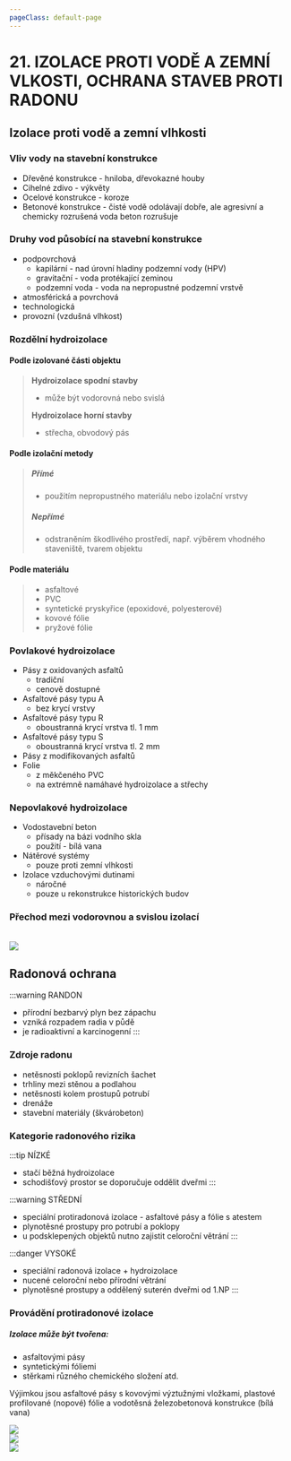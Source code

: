 ```yaml
---
pageClass: default-page
---
```


# 21. IZOLACE PROTI VODĚ A ZEMNÍ VLKOSTI, OCHRANA STAVEB PROTI RADONU

## Izolace proti vodě a zemní vlhkosti

### Vliv vody na stavební konstrukce

- Dřevěné konstrukce - hniloba, dřevokazné houby
- Cihelné zdivo - výkvěty
- Ocelové konstrukce - koroze
- Betonové konstrukce - čisté vodě odolávají dobře, ale agresivní a chemicky rozrušená voda beton rozrušuje

### Druhy vod působící na stavební konstrukce

- podpovrchová
  - kapilární - nad úrovní hladiny podzemní vody (HPV)
  - gravitační - voda protékající zeminou
  - podzemní voda - voda na nepropustné podzemní vrstvě
- atmosférická a povrchová
- technologická
- provozní (vzdušná vlhkost)

### Rozdělní hydroizolace

#### Podle izolované části objektu

> **Hydroizolace spodní stavby**
> - může být vodorovná nebo svislá
>
> **Hydroizolace horní stavby**
> - střecha, obvodový pás

#### Podle izolační metody

> ##### Přímé
>
> - použitím nepropustného materiálu nebo izolační vrstvy
>
> ##### Nepřímé
>
> - odstraněním škodlivého prostředí, např. výběrem vhodného staveniště, tvarem objektu

#### Podle materiálu

> - asfaltové
> - PVC
> - syntetické pryskyřice (epoxidové, polyesterové)
> - kovové fólie
> - pryžové fólie

### Povlakové hydroizolace

- Pásy z oxidovaných asfaltů
  - tradiční
  - cenově dostupné
- Asfaltové pásy typu A
  - bez krycí vrstvy
- Asfaltové pásy typu R
  - oboustranná krycí vrstva tl. 1 mm
- Asfaltové pásy typu S
  - oboustranná krycí vrstva tl. 2 mm
- Pásy z modifikovaných asfaltů
- Folie
  - z měkčeného PVC
  - na extrémně namáhavé hydroizolace a střechy

### Nepovlakové hydroizolace

- Vodostavební beton
  - přísady na bázi vodního skla
  - použití - bílá vana
- Nátěrové systémy
  - pouze proti zemní vlhkosti
- Izolace vzduchovými dutinami
  - náročné
  - pouze u rekonstrukce historických budov

### Přechod mezi vodorovnou a svislou izolací

<br>
<img class="centered_image" src="/images/pos/21/prechod.jpg" />

## Radonová ochrana

:::warning RANDON

- přírodní bezbarvý plyn bez zápachu
- vzniká rozpadem radia v půdě
- je radioaktivní a karcinogenní
  :::

### Zdroje radonu

- netěsnosti poklopů revizních šachet
- trhliny mezi stěnou a podlahou
- netěsnosti kolem prostupů potrubí
- drenáže
- stavební materiály (škvárobeton)

### Kategorie radonového rizika

:::tip NÍZKÉ

- stačí běžná hydroizolace
- schodišťový prostor se doporučuje oddělit dveřmi
  :::

:::warning STŘEDNÍ

- speciální protiradonová izolace - asfaltové pásy a fólie s atestem
- plynotěsné prostupy pro potrubí a poklopy
- u podsklepených objektů nutno zajistit celoroční větrání
  :::

:::danger VYSOKÉ

- speciální radonová izolace + hydroizolace
- nucené celoroční nebo přírodní větrání
- plynotěsné prostupy a oddělený suterén dveřmi od 1.NP
  :::

### Provádění protiradonové izolace

##### Izolace může být tvořena:

- asfaltovými pásy
- syntetickými fóliemi
- stěrkami různého chemického složení atd.

Výjimkou jsou asfaltové pásy s kovovými výztužnými vložkami, plastové profilované (nopové) fólie a vodotěsná železobetonová konstrukce (bílá vana)

<img class="centered_image" src="/images/pos/21/radon1.jpg" />
<br>
<img class="centered_image" src="/images/pos/21/radon2.jpg" />
<br>
<img class="centered_image" src="/images/pos/21/radon3.jpg" />

